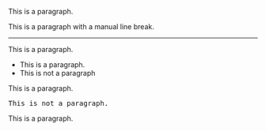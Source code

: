 This is a paragraph.

This is a paragraph
with a manual line break.

<hr>
This is a paragraph.

<ul>
<li>
This is a paragraph.
</li>
<li>This is not a paragraph</li>
</ul>
This is a paragraph.

<pre>
This is not a paragraph.
</pre>

This is a paragraph.